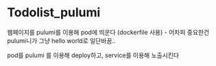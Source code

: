 # Todolist_pulumi

웹페이지를 pulumi를 이용해 pod에 띄운다 (dockerfile 사용) - 어차피 중요한건 pulumi니가 그냥 hello world로 일단바꿈..

pod를 pulumi 를 이용해 deploy하고, service를 이용해 노출시킨다
